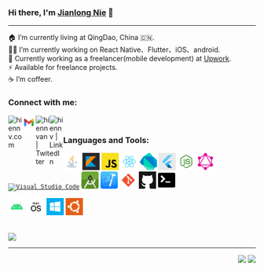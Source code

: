 ### Hi there, I'm [Jianlong Nie][website] 👋
<hr/>

🏠 I’m currently living at QingDao, China 🇨🇳.<br/>
👨‍💻 I’m currently working on  React Native、Flutter、iOS、android.<br/>
🔭 Currently working as a freelancer(mobile development) at [Upwork][upwork].<br/>
⚡ Available for freelance projects.<br/>
☕️ I’m coffeer.<br/>


### Connect with me:

[<img align="left" alt="hiennv.com" width="28px" src="https://camo.githubusercontent.com/8c25ab07b62e602edf324911042fd70196a308013f736d404fb830e3a765c194/68747470733a2f2f6564656e742e6769746875622e696f2f537570657254696e7949636f6e732f696d616765732f7376672f73616d73756e675f696e7465726e65742e737667" />][website]
[<img align="left" alt="hien@hiennv.com | Gmail" width="28px" src="https://raw.githubusercontent.com/edent/SuperTinyIcons/master/images/svg/gmail.svg" />][gmail]
[<img align="left" alt="hiennvan | Twitter" width="28px" src="https://camo.githubusercontent.com/35b0b8bfbd8840f35607fb56ad0a139047fd5d6e09ceb060c5c6f0a5abd1044c/68747470733a2f2f6564656e742e6769746875622e696f2f537570657254696e7949636f6e732f696d616765732f7376672f747769747465722e737667" />][twitter]
[<img align="left" alt="hiennv | LinkedIn" width="28px" src="https://camo.githubusercontent.com/c8a9c5b414cd812ad6a97a46c29af67239ddaeae08c41724ff7d945fb4c047e5/68747470733a2f2f6564656e742e6769746875622e696f2f537570657254696e7949636f6e732f696d616765732f7376672f6c696e6b6564696e2e737667" />][linkedin]

<br/>

### Languages and Tools:

<code>[<img height="35" title="Java" src="https://raw.githubusercontent.com/edent/SuperTinyIcons/master/images/svg/java.svg">][website]</code>
<code>[<img height="35" title="Kotlin" src="https://raw.githubusercontent.com/edent/SuperTinyIcons/master/images/svg/kotlin.svg">][website]</code> 
<code>[<img height="35" title="Javascript" src="https://raw.githubusercontent.com/edent/SuperTinyIcons/master/images/svg/javascript.svg">][website]</code>
<code>[<img height="35" title="ReactJs/React Native" src="https://raw.githubusercontent.com/edent/SuperTinyIcons/master/images/svg/react.svg">][website]</code>
<code>[<img height="35" title="Dart" src="https://raw.githubusercontent.com/hiennguyen92/hiennguyen92/main/dart.png">][website]</code> 
<code>[<img height="35" title="Flutter" src="https://raw.githubusercontent.com/edent/SuperTinyIcons/master/images/svg/flutter.svg">][website]</code>
<code>[<img height="35" title="NodeJs" src="https://raw.githubusercontent.com/edent/SuperTinyIcons/master/images/svg/nodejs.svg">][website]</code> 
<code>[<img height="35" title="GraphQL" src="https://raw.githubusercontent.com/github/explore/80688e429a7d4ef2fca1e82350fe8e3517d3494d/topics/graphql/graphql.png">][website]</code> 
<code>[<img height="35" title="Visual Studio Code" src="https://img.icons8.com/color/48/000000/visual-studio-code-2019.png">][website]</code> 
<code>[<img height="35" title="Android Studio" src="https://raw.githubusercontent.com/hiennguyen92/hiennguyen92/main/android-studio.png">][website]</code> 
<code>[<img height="35" title="Xcode" src="https://raw.githubusercontent.com/hiennguyen92/hiennguyen92/main/xcode.png">][website]</code> 
<code>[<img height="35" title="Git" src="https://raw.githubusercontent.com/edent/SuperTinyIcons/master/images/svg/git.svg">][website]</code> 
<code>[<img height="35" title="Github" src="https://raw.githubusercontent.com/edent/SuperTinyIcons/master/images/svg/github.svg">][website]</code> 
<code>[<img height="35" title="Terminal" src="https://raw.githubusercontent.com/hiennguyen92/hiennguyen92/main/terminal.png">][website]</code> 



<code>[<img height="35" title="Android" src="https://raw.githubusercontent.com/edent/SuperTinyIcons/master/images/svg/android.svg">][website]</code> 
<code>[<img height="35" title="Mac OS" src="https://raw.githubusercontent.com/edent/SuperTinyIcons/master/images/svg/macos.svg">][website]</code> 
<code>[<img height="35" title="Window" src="https://raw.githubusercontent.com/edent/SuperTinyIcons/master/images/svg/windows.svg">][website]</code> 
<code>[<img height="35" title="Ubuntu" src="https://raw.githubusercontent.com/edent/SuperTinyIcons/master/images/svg/ubuntu.svg">][website]</code> 

<br/>

<a href="https://github.com/hiennguyen92">
  <img align="center" src="https://github-readme-stats.vercel.app/api/top-langs/?username=hiennguyen92&layout=compact&theme=material-palenight" />
</a>


<hr/>

<p align="right">
<img src="https://komarev.com/ghpvc/?username=hiennguyen92&style=plastic&label=Views"><img>
<img src="https://badges.pufler.dev/visits/hiennguyen92/hiennguyen92?color=black&logo=github" />
</p>




[website]: https://jianlongnie.com
[twitter]: https://twitter.com/JianlongNie
[linkedin]: https://www.linkedin.com/in/jianlong-nie-2b21a6202
[gmail]: mailto:niejianlong11@gmail.com
[upwork]: https://www.upwork.com/freelancers/jianlongnie
